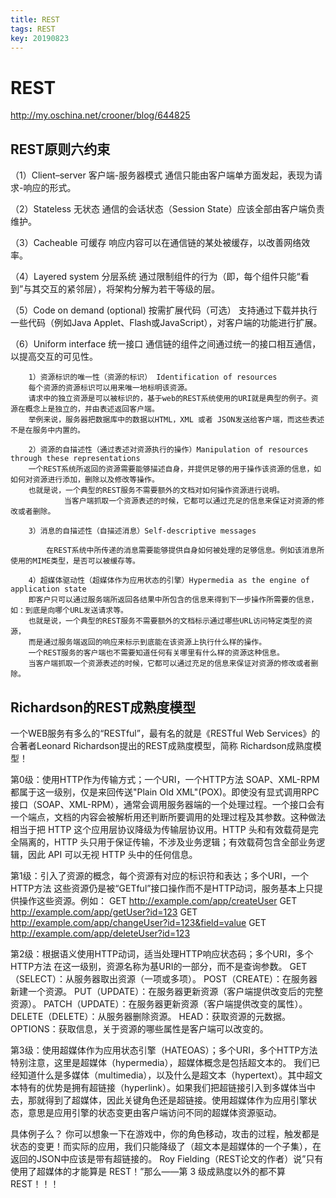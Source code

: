```yaml
---
title: REST
tags: REST
key: 20190823
---
```


REST
===============

<http://my.oschina.net/crooner/blog/644825>


REST原则六约束
--------------
（1）Client–server 客户端-服务器模式 
通信只能由客户端单方面发起，表现为请求-响应的形式。

（2）Stateless 无状态
通信的会话状态（Session State）应该全部由客户端负责维护。

（3）Cacheable 可缓存 
响应内容可以在通信链的某处被缓存，以改善网络效率。

（4）Layered system 分层系统
通过限制组件的行为（即，每个组件只能“看到”与其交互的紧邻层），将架构分解为若干等级的层。

（5）Code on demand (optional) 按需扩展代码（可选） 
支持通过下载并执行一些代码（例如Java Applet、Flash或JavaScript），对客户端的功能进行扩展。

（6）Uniform interface 统一接口
通信链的组件之间通过统一的接口相互通信，以提高交互的可见性。

        1）资源标识的唯一性（资源的标识） Identification of resources
		每个资源的资源标识可以用来唯一地标明该资源。
		请求中的独立资源是可以被标识的，基于web的REST系统使用的URI就是典型的例子。资源在概念上是独立的，并由表述返回客户端。
		举例来说，服务器把数据库中的数据以HTML，XML 或者 JSON发送给客户端，而这些表述不是在服务中内置的。

        2）资源的自描述性（通过表述对资源执行的操作）Manipulation of resources through these representations
		一个REST系统所返回的资源需要能够描述自身，并提供足够的用于操作该资源的信息，如如何对资源进行添加，删除以及修改等操作。
		也就是说，一个典型的REST服务不需要额外的文档对如何操作资源进行说明。
            	当客户端抓取一个资源表述的时候，它都可以通过充足的信息来保证对资源的修改或者删除。

        3）消息的自描述性（自描述消息）Self-descriptive messages

            在REST系统中所传递的消息需要能够提供自身如何被处理的足够信息。例如该消息所使用的MIME类型，是否可以被缓存等。

        4）超媒体驱动性（超媒体作为应用状态的引擎）Hypermedia as the engine of application state
		即客户只可以通过服务端所返回各结果中所包含的信息来得到下一步操作所需要的信息，如：到底是向哪个URL发送请求等。
		也就是说，一个典型的REST服务不需要额外的文档标示通过哪些URL访问特定类型的资源，
		而是通过服务端返回的响应来标示到底能在该资源上执行什么样的操作。
		一个REST服务的客户端也不需要知道任何有关哪里有什么样的资源这种信息。
		当客户端抓取一个资源表述的时候，它都可以通过充足的信息来保证对资源的修改或者删除。

 

Richardson的REST成熟度模型
---------------------------

一个WEB服务有多么的“RESTful”，最有名的就是《RESTful Web Services》的合著者Leonard Richardson提出的REST成熟度模型，简称 Richardson成熟度模型！

第0级：使用HTTP作为传输方式；一个URI，一个HTTP方法
SOAP、XML-RPM都属于这一级别，仅是来回传送"Plain Old XML"(POX)。即使没有显式调用RPC接口（SOAP、XML-RPM），通常会调用服务器端的一个处理过程。一个接口会有一个端点，文档的内容会被解析用还判断所要调用的处理过程及其参数。这种做法相当于把 HTTP 这个应用层协议降级为传输层协议用。HTTP 头和有效载荷是完全隔离的，HTTP 头只用于保证传输，不涉及业务逻辑；有效载荷包含全部业务逻辑，因此 API 可以无视 HTTP 头中的任何信息。

 

第1级：引入了资源的概念，每个资源有对应的标识符和表达；多个URI，一个HTTP方法
这些资源仍是被“GETful”接口操作而不是HTTP动词，服务基本上只提供操作这些资源。例如：
GET http://example.com/app/createUser
GET http://example.com/app/getUser?id=123
GET http://example.com/app/changeUser?id=123&field=value
GET http://example.com/app/deleteUser?id=123

 

第2级：根据语义使用HTTP动词，适当处理HTTP响应状态码；多个URI，多个HTTP方法
在这一级别，资源名称为基URI的一部分，而不是查询参数。
GET（SELECT）：从服务器取出资源（一项或多项）。
POST（CREATE）：在服务器新建一个资源。
PUT（UPDATE）：在服务器更新资源（客户端提供改变后的完整资源）。
PATCH（UPDATE）：在服务器更新资源（客户端提供改变的属性）。
DELETE（DELETE）：从服务器删除资源。
HEAD：获取资源的元数据。
OPTIONS：获取信息，关于资源的哪些属性是客户端可以改变的。

 

第3级：使用超媒体作为应用状态引擎（HATEOAS）；多个URI，多个HTTP方法
特别注意，这里是超媒体（hypermedia），超媒体概念是包括超文本的。
我们已经知道什么是多媒体（multimedia），以及什么是超文本（hypertext）。其中超文本特有的优势是拥有超链接（hyperlink）。如果我们把超链接引入到多媒体当中去，那就得到了超媒体，因此关键角色还是超链接。使用超媒体作为应用引擎状态，意思是应用引擎的状态变更由客户端访问不同的超媒体资源驱动。

具体例子么？
你可以想象一下在游戏中，你的角色移动，攻击的过程，触发都是状态的变更！而实际的应用，我们只能降级了（超文本是超媒体的一个子集），在返回的JSON中应该是带有超链接的。
Roy Fielding（REST论文的作者）说”只有使用了超媒体的才能算是 REST！”那么——第 3 级成熟度以外的都不算 REST！！！
